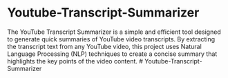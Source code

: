 # Youtube-Transcript-Summarizer
The YouTube Transcript Summarizer is a simple and efficient tool designed to generate quick summaries of YouTube video transcripts. By extracting the transcript text from any YouTube video, this project uses Natural Language Processing (NLP) techniques to create a concise summary that highlights the key points of the video content.
#   Y o u t u b e - T r a n s c r i p t - S u m m a r i z e r  
 